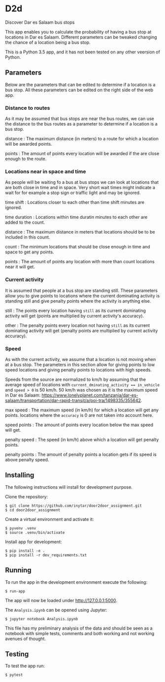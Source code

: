 # D2d

Discover Dar es Salaam bus stops

This app enables you to calculate the probability of having a bus stop at locations in Dar es Salaam. Different parameters can be tweaked changing the chance of a location being a bus stop.

This is a Python 3.5 app, and it has not been tested on any other veersion of Python.

## Parameters

Below are the parameters that can be edited to determine if a location is a  bus stop. All these parameters can be edited on the right side of the web app.

### Distance to routes

As it may be assumed that bus stops are near the bus routes, we can use the distance to the bus routes as a parameter to determine if a location is a bus stop.

distance
:   The maximum distance (in meters) to a route for which a location will be awarded points.

points
:   The amount of points every location will be awarded if the are close enough to the route.

### Locations near in space and time

As people will be waiting fo a bus at bus stops we can look at locations that are both close in time and in space. Very short wait times might indicate a wait for for example a stop sign or traffic light and may be ignored.

time shift
:   Locations closer to each other than time shift minutes are ignored.

time duration
:   Locations within time duratin minutes to each other are added to the count.

distance
:   The maximum distance in meters that locations should be to be included in this count.

count
:   The minimum locations that should be close enough in time and space to get any points.

points
:   The amount of points any location with more than count locations near it will get.

### Current activity

It is assumed that people at a bus stop are standing still. These parameters allow you to give points to locations where the current dominating activity is standing still and give penalty points where the activity is anything else.

still
:   The points every location having `still` as its current dominating activity will get (points are multiplied by current activity's accuracy).

other
:   The penalty points every location not having `still` as its current dominating activity will get (penalty points are multiplied by current activity accuracy).

### Speed

As with the current activity, we assume that a location is not moving when at a bus stop. The parameters in this section allow for giving points to low speed locations and giving penalty points to locations with high speeds.

Speeds from the source are normalized to km/h by assuming that the average speed of locations with `current_dminating_activity == in_vehicle` and `speed > 0` is 50 km/h. 50 km/h was chosen as it is the maximum speed in Dar es Salaam: <https://www.lonelyplanet.com/tanzania/dar-es-salaam/transportation/dar-rapid-transit/a/poi-tra/1498335/355642>.

max speed
:   The maximum speed (in km/h) for which a location will get any points. locations where the `accuracy` is 0 are not taken into account here.

speed points
:   The amount of points every location below the max speed will get.

penalty speed
:   The speed (in km/h) above which a location will get penalty points.

penalty points
:   The amount of penalty points a location gets if its speed is above penalty speed.

## Installing

The following instructions will install for development purpose.

Clone the repository:

    $ git clone https://github.com/inytar/door2door_assignment.git
    $ cd door2door_assignment

Create a virtual environment and activate it:

    $ pyvenv .venv
    $ source .venv/bin/activate

Install app for development:

    $ pip install -e .
    $ pip install -r dev_requirements.txt

## Running

To run the app in the development environment execute the following:

    $ run-app

The app will now be loaded under <http://127.0.0.1:5000>.

The `Analysis.ipynb` can be opened using Jupyter:

    $ jupyter notebook Analysis.ipynb

This file has my preliminary analysis of the data and should be seen as a notebook with simple tests, comments and both working and not working avenues of thought.

## Testing

To test the app run:

    $ pytest
